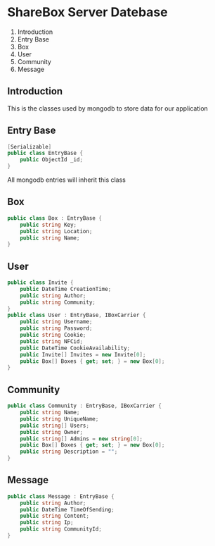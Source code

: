 # ShareBox Server Datebase
1. Introduction
2. Entry Base
3. Box
4. User
5. Community
6. Message

## Introduction
This is the classes used by mongodb to store data for our application

## Entry Base
```csharp
[Serializable]
public class EntryBase {
    public ObjectId _id;
}
```
All mongodb entries will inherit this class
## Box
```csharp
public class Box : EntryBase {
    public string Key;
    public string Location;
    public string Name;
}
```
## User
```csharp
public class Invite {
    public DateTime CreationTime;
    public string Author;
    public string Community;
}
public class User : EntryBase, IBoxCarrier {
    public string Username;
    public string Password;
    public string Cookie;
    public string NFCid;
    public DateTime CookieAvailability;
    public Invite[] Invites = new Invite[0];
    public Box[] Boxes { get; set; } = new Box[0];
}
```
## Community
```csharp
public class Community : EntryBase, IBoxCarrier {
    public string Name;
    public string UniqueName;
    public string[] Users;
    public string Owner;
    public string[] Admins = new string[0];
    public Box[] Boxes { get; set; } = new Box[0];
    public string Description = "";
}
```
## Message
```csharp
public class Message : EntryBase {
    public string Author;
    public DateTime TimeOfSending;
    public string Content;
    public string Ip;
    public string CommunityId;
}
```